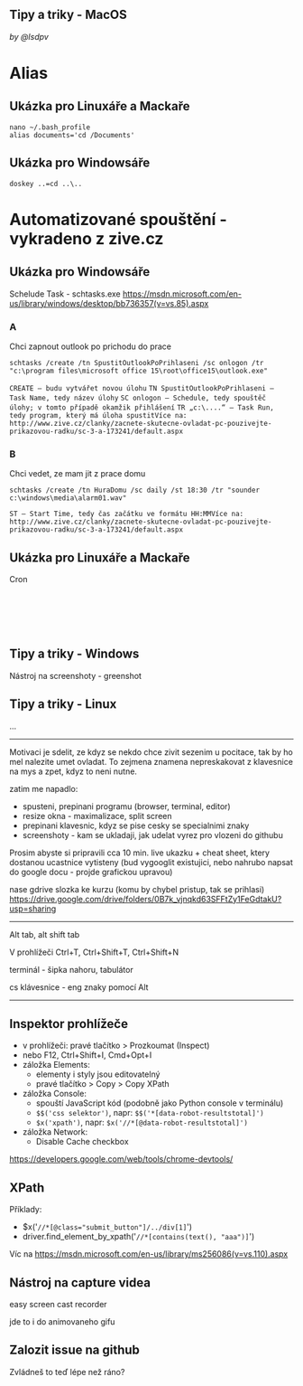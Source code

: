 Tipy a triky - MacOS
--------------------

_by @lsdpv_

# Alias
## Ukázka pro Linuxáře a Mackaře
```
nano ~/.bash_profile
alias documents='cd /Documents'
```

## Ukázka pro Windowsáře
```
doskey ..=cd ..\..
```

# Automatizované spouštění - vykradeno z zive.cz
## Ukázka pro Windowsáře
Schelude Task - schtasks.exe     https://msdn.microsoft.com/en-us/library/windows/desktop/bb736357(v=vs.85).aspx




### A
Chci zapnout outlook po prichodu do prace
```
schtasks /create /tn SpustitOutlookPoPrihlaseni /sc onlogon /tr "c:\program files\microsoft office 15\root\office15\outlook.exe"
```

`CREATE – budu vytvářet novou úlohu`
`TN SpustitOutlookPoPrihlaseni – Task Name, tedy název úlohy`
`SC onlogon – Schedule, tedy spouštěč úlohy; v tomto případě okamžik přihlášení`
`TR „c:\....“ – Task Run, tedy program, který má úloha spustitVíce na: http://www.zive.cz/clanky/zacnete-skutecne-ovladat-pc-pouzivejte-prikazovou-radku/sc-3-a-173241/default.aspx`

### B
Chci vedet, ze mam jit z prace domu
```
schtasks /create /tn HuraDomu /sc daily /st 18:30 /tr "sounder c:\windows\media\alarm01.wav"
```

`ST – Start Time, tedy čas začátku ve formátu HH:MMVíce na: http://www.zive.cz/clanky/zacnete-skutecne-ovladat-pc-pouzivejte-prikazovou-radku/sc-3-a-173241/default.aspx`



## Ukázka pro Linuxáře a Mackaře
Cron

<br>
<br>
<br>
<br>

Tipy a triky - Windows
----------------------

Nástroj na screenshoty - greenshot


Tipy a triky - Linux
--------------------

...

---------------------

Motivaci je sdelit, ze kdyz se nekdo chce zivit sezenim u pocitace, tak by ho mel nalezite umet ovladat. To zejmena znamena nepreskakovat z klavesnice na mys a zpet, kdyz to neni nutne.


zatim me napadlo:

- spusteni, prepinani programu (browser, terminal, editor)
- resize okna - maximalizace, split screen
- prepinani klavesnic, kdyz se pise cesky se specialnimi znaky
- screenshoty - kam se ukladaji, jak udelat vyrez pro vlozeni do githubu

Prosim abyste si pripravili cca 10 min. live ukazku + cheat sheet, ktery dostanou ucastnice vytisteny (bud vygooglit existujici, nebo nahrubo napsat do google docu - projde grafickou upravou)

nase gdrive slozka ke kurzu (komu by chybel pristup, tak se prihlasi)
https://drive.google.com/drive/folders/0B7k_vjnqkd63SFFtZy1FeGdtakU?usp=sharing


---------------------


Alt tab, alt shift tab

V prohlížeči Ctrl+T, Ctrl+Shift+T, Ctrl+Shift+N

terminál - šipka nahoru, tabulátor

cs klávesnice - eng znaky pomocí Alt


---------------------


Inspektor prohlížeče
--------------------

 - v prohlížeči: pravé tlačítko > Prozkoumat (Inspect)
 - nebo F12, Ctrl+Shift+I, Cmd+Opt+I
 - záložka Elements:
     - elementy i styly jsou editovatelný
     - pravé tlačítko > Copy > Copy XPath
 - záložka Console:
     - spouští JavaScript kód (podobně jako Python console v terminálu)
     - `$$('css selektor')`, napr: `$$('*[data-robot-resultstotal]')`
     - `$x('xpath')`, napr: `$x('//*[@data-robot-resultstotal]')`
 - záložka Network:
     - Disable Cache checkbox
 
https://developers.google.com/web/tools/chrome-devtools/


XPath
-----

Příklady:
 - $x('`//*[@class="submit_button"]/../div[1]`')
 - driver.find_element_by_xpath('`//*[contains(text(), "aaa")]`')
 
Víc na https://msdn.microsoft.com/en-us/library/ms256086(v=vs.110).aspx


Nástroj na capture videa
------------------------

easy screen cast recorder

jde to i do animovaneho gifu



Zalozit issue na github
-----------------------

Zvládneš to teď lépe než ráno?

